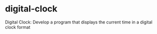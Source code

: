 # digital-clock
Digital Clock: Develop a program that displays the current time in a digital clock format
